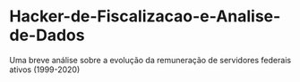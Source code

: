 # Hacker-de-Fiscalizacao-e-Analise-de-Dados
Uma breve análise sobre a evolução da remuneração de servidores federais ativos (1999-2020)
